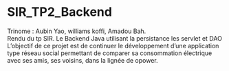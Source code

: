 # SIR_TP2_Backend
Trinome : Aubin Yao, williams koffi, Amadou Bah.  
Rendu du tp SIR. Le Backend Java utilisant la persistance les servlet et DAO
L’objectif de ce projet est de continuer le développement d’une application type réseau social permettant de comparer sa consommation électrique avec ses amis, ses voisins,
dans la lignée de opower.
